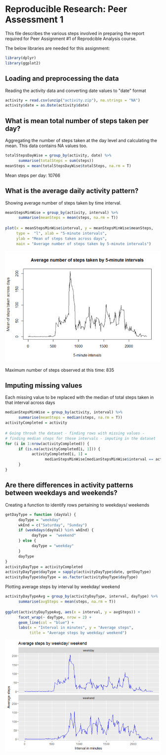 # Reproducible Research: Peer Assessment 1

This file describes the various steps involved in preparing the report required
for Peer Assignment #1 of Reprodcible Analysis course.

The below libraries are needed for this assignment:


```r
library(dplyr)
library(ggplot2)
```

## Loading and preprocessing the data
Reading the activity data and converting date values to "date" format


```r
activity = read.csv(unzip("activity.zip"), na.strings = "NA")
activity$date = as.Date(activity$date)
```

## What is mean total number of steps taken per day?

Aggregating the number of steps taken at the day level and calculating the mean.
This data contains NA values too.


```r
totalStepsDayWise = group_by(activity, date) %>%
      summarise(totalSteps = sum(steps))
meanSteps = mean(totalStepsDayWise$totalSteps, na.rm = T)
```

Mean steps per day: 10766

## What is the average daily activity pattern?

Showing average number of steps taken by time interval.


```r
meanStepsMinWise = group_by(activity, interval) %>%
      summarise(meanSteps = mean(steps, na.rm = T))

plot(x = meanStepsMinWise$interval, y = meanStepsMinWise$meanSteps, 
     type =  "l", xlab = "5-minute intervals", 
     ylab = "Mean of steps taken across days",
     main = "Average number of steps taken by 5-minute intervals")
```

![](PA1_template_files/figure-html/unnamed-chunk-4-1.png)<!-- -->

Maximum number of steps observed at this time: 
835

## Imputing missing values

Each missing value to be replaced with the median of total steps 
taken in that interval across days


```r
medianStepsMinWise = group_by(activity, interval) %>%
      summarise(meanSteps = median(steps, na.rm = T))
activityCompleted = activity

# Going throuh the dataset - finding rows with missing values - 
# finding median steps for those intervals - imputing in the dataset
for (i in 1:nrow(activityCompleted)) {
      if (is.na(activityCompleted[i, 1])) {
            activityCompleted[i, 1] = 
                  medianStepsMinWise[medianStepsMinWise$interval == activityCompleted[i, 3], 2]
      }
}
```

## Are there differences in activity patterns between weekdays and weekends?

Creating a function to identify rows pertaining to weekdays/ weekends


```r
getDayType = function (dayVal) {
      dayType = "weekday"
      wkEnd = c("Saturday", "Sunday")
      if (weekdays(dayVal) %in% wkEnd) {
            dayType =  "weekend"
      } else {
            dayType = "weekday"
      }
      dayType
}
activityDayType = activityCompleted
activityDayType$dayType = sapply(activityDayType$date, getDayType)
activityDayType$dayType = as.factor(activityDayType$dayType)
```
Plotting average steps by interval by weekday/ weekend


```r
activityDayTypeAvg = group_by(activityDayType, interval, dayType) %>%
      summarise(avgSteps = mean(steps, na.rm = T))

ggplot(activityDayTypeAvg, aes(x = interval, y = avgSteps)) +
      facet_wrap(~ dayType, nrow = 2) + 
      geom_line(col = "blue") +
      labs(x = "Interval in minutes", y = "Average steps", 
           title = "Average steps by weekday/ weekend")
```

![](PA1_template_files/figure-html/unnamed-chunk-7-1.png)<!-- -->
